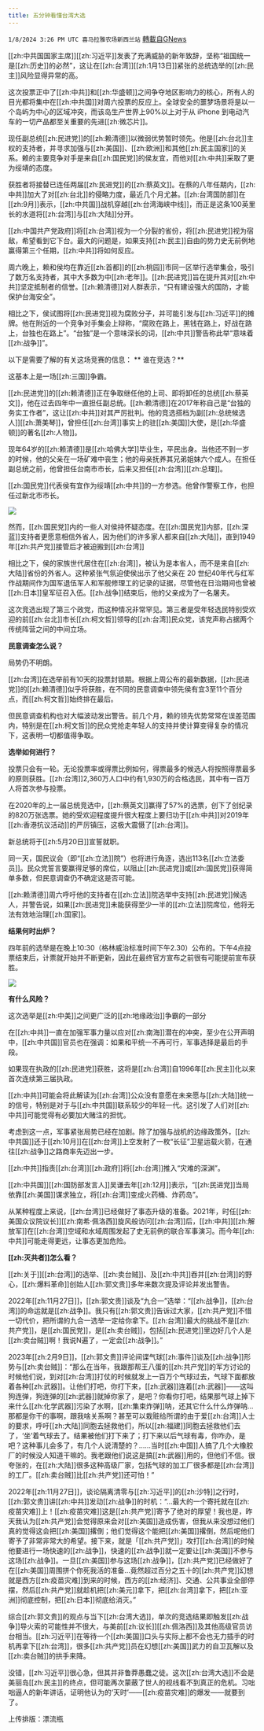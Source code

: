 ```yaml
---
title: 五分钟看懂台湾大选
---
```

`1/8/2024 3:26 PM UTC 喜马拉雅农场新西兰站` [轉載自GNews](https://gnews.org/articles/2197443)

[[zh:中共国国家主席]][[zh:习近平]]发表了充满威胁的新年致辞，坚称“祖国统一是[[zh:历史]]的必然”，这让在[[zh:台湾]][[zh:1月13日]]紧张的总统选举的[[zh:民主]]风险显得异常的高。

这次投票正中了[[zh:中共]]和[[zh:华盛顿]]之间争夺地区影响力的核心，所有人的目光都将集中在[[zh:中共国]]对周六投票的反应上。全球安全的噩梦场景将是以一个岛屿为中心的区域冲突，而该岛生产世界上90%以上对于从 iPhone 到电动汽车的一切产品都至关重要的先进[[zh:微芯片]]。

现任副总统[[zh:民进党]]的[[zh:赖清德]]以微弱优势暂时领先。他是[[zh:台北]]主权的支持者，并寻求加强与[[zh:美国]]、[[zh:欧洲]]和其他[[zh:民主国家]]的关系。赖的主要竞争对手是来自[[zh:国民党]]的侯友宜，而他对[[zh:中共]]采取了更为绥靖的态度。

获胜者将接替已连任两届[[zh:民进党]]的[[zh:蔡英文]]。在蔡的八年任期内，[[zh:中共]]加大了对[[zh:台北]]的侵略力度，最近几个月尤甚。[[zh:台湾国防部]]在[[zh:9月]]表示，[[zh:中共国]]战机穿越[[zh:台湾海峡中线]]，而正是这条100英里长的水道将[[zh:台湾]]与[[zh:大陆]]分开。

[[zh:中国共产党政府]]将[[zh:台湾]]视为一个分裂的省份，将[[zh:民进党]]视为宿敌，希望看到它下台。最大的问题是，如果支持[[zh:民主]]自由的势力史无前例地赢得第三个任期，[[zh:中共]]将如何反应。

周六晚上，赖和侯均在靠近[[zh:首都]]的[[zh:桃园]]市同一区举行选举集会，吸引了数万名支持者，其中大多数为中[[zh:老年]]。[[zh:民进党]]旨在提升其对[[zh:中共]]坚定抵制者的信誉。[[zh:赖清德]]对人群表示，“只有建设强大的国防，才能保护台海安全”。

相比之下，侯试图将[[zh:民进党]]视为腐败分子，并可能引发与[[zh:习近平]]的摊牌。他在附近的一个竞争对手集会上辩称，“腐败在路上，黑钱在路上，好战在路上，台独也在路上”。“台独”是一个意味深长的词，[[zh:中共]]警告称此举“意味着[[zh:战争]]”。

以下是需要了解的有关这场竞赛的信息：
** 谁在竞选？**

这基本上是一场[[zh:三国]]争霸。

[[zh:民进党]]的[[zh:赖清德]]正在争取继任他的上司、即将卸任的总统[[zh:蔡英文]]，他在过去四年中一直担任副总统。[[zh:赖清德]]在2017年称自己是“台独的务实工作者”，这让[[zh:中共]]对其严厉批判。他的竞选搭档为副[[zh:总统候选人]][[zh:萧美琴]]，曾担任[[zh:台湾]]事实上的驻[[zh:美国]]大使，是[[zh:华盛顿]]的著名[[zh:人物]]。

现年64岁的[[zh:赖清德]]是[[zh:哈佛大学]]毕业生，平民出身。当他还不到一岁的时候，他的父亲在一场矿难中丧生；他的母亲抚养其兄弟姐妹六个成人。在担任副总统之前，他曾担任台南市市长，后来又担任[[zh:台湾]][[zh:总理]]。

[[zh:国民党]]代表侯有宜作为绥靖[[zh:中共]]的一方参选。他曾作警察工作，也担任过新北市市长。

![](ipfs://Qma51RuGgu6AxW4CQcHr3q4Hmz8HLyUMJi7KRqxcy9R2dZ?.png)

然而，[[zh:国民党]]内的一些人对侯持怀疑态度。在[[zh:国民党]]内部，[[zh:深蓝]]支持者更愿意相信外省人，因为他们的许多家人都来自[[zh:大陆]]，直到1949年[[zh:共产党]]接管后才被迫搬到[[zh:台湾]]

相比之下，侯的家族世代居住在[[zh:台湾]]，被认为是本省人，而不是来自[[zh:大陆]]省份的外省人。这种紧张气氛迫使侯出示了他父亲在 20 世纪40年代与红军作战期间作为国军退伍军人和军舰修理工的记录的证据，尽管他在日治期间也曾被[[zh:日本]]皇军征召入伍。[[zh:战争]]结束后，他的父亲成为了一名屠夫。

这次竞选出现了第三个政党，而这种情况非常罕见。第三者是受年轻选民特别受欢迎的前[[zh:台北]]市长[[zh:柯文哲]]领导的[[zh:台湾]]民众党，该党声称占据两个传统阵营之间的中间立场。

**民意调查怎么说？**

局势仍不明朗。

[[zh:台湾]]在选举前有10天的投票封锁期。根据上周公布的最新数据，[[zh:民进党]]的[[zh:赖清德]]似乎将获胜，在不同的民意调查中领先侯有宜3至11个百分点，而[[zh:柯文哲]]始终排在最后。

但民意调查机构也对大幅波动发出警告。前几个月，赖的领先优势常常在误差范围内，特别是在[[zh:柯文哲]]的民众党抢走年轻人的支持并使计算变得复杂的情况下，这表明一切都值得争取。

**选举如何进行？**

投票只会有一轮。无论投票率或得票比例如何，得票最多的候选人将按照得票最多的原则获胜。[[zh:台湾]]2,360万人口中约有1,930万的合格选民，其中有一百万人将首次参与投票。

在2020年的上一届总统竞选中，[[zh:蔡英文]]赢得了57%的选票，创下了创纪录的820万张选票。她的受欢迎程度提升很大程度上要归功于[[zh:中共]]对2019年[[zh:香港抗议活动]]的严厉镇压，这极大震慑了[[zh:台湾]]。

新总统将于[[zh:5月20日]]宣誓就职。

同一天，国民议会（即“[[zh:立法]]院”）也将进行角逐，选出113名[[zh:立法委员]]。民众党誓言要赢得足够的席位，以阻止[[zh:民进党]]或[[zh:国民党]]获得简单多数，但民意调查仍不确定这是否可能。

[[zh:赖清德]]周六呼吁他的支持者在[[zh:立法]]院选举中支持[[zh:民进党]]候选人，并警告说，如果[[zh:民进党]]未能获得至少一半的[[zh:立法]]院席位，他将无法有效地治理[[zh:国家]]。

**结果何时出炉？**

四年前的选举是在晚上10:30（格林威治标准时间下午2.30）公布的。下午4点投票结束后，计票就开始并不断更新，因此在最终官方宣布之前很有可能提前宣布获胜。

![](ipfs://QmZxc89iiBq4GiALTwNaTRvpZPScVzo5VzfDexnYCfUu4i?.png)

**有什么风险？**

这次选举是[[zh:中美]]之间更广泛的[[zh:地缘政治]]争霸的一部分

在[[zh:中共]]一直在加强军事力量以应对[[zh:南海]]潜在的冲突，至少在公开声明中，[[zh:中共国]]官员也在强调：如果和平统一不再可行，军事选择是最后的手段。

如果现在执政的[[zh:民进党]]获胜，这将是[[zh:台湾]]自1996年[[zh:民主]]化以来首次连续第三届执政。

[[zh:中共]]可能会将此解读为[[zh:台湾]]公众没有意愿在未来愿与[[zh:大陆]]统一的信号，特别是对于与[[zh:中共国]]联系较少的年轻一代。这引发了人们对[[zh:中共]]可能觉得有必要加大赌注的担忧。

考虑到这一点，军事紧张局势已经在加剧。除了加强与战机的边缘政策外，[[zh:中共国]]还于[[zh:10月]]在[[zh:台湾]]上空发射了一枚“长征”卫星运载火箭，在通往[[zh:战争]]之路商率先迈出一步。

[[zh:中共]]指责[[zh:台湾]][[zh:政府]]将[[zh:台湾]]推入“灾难的深渊”。

[[zh:中共国]][[zh:国防部发言人]]吴谦去年[[zh:12月]]表示，“[[zh:民进党]]当局依靠[[zh:美国]]谋求独立，将[[zh:台湾]]变成火药桶、炸药岛”。

从某种程度上来说，[[zh:台湾]]已经做好了事态升级的准备。2021年，时任[[zh:美国众议院议长]][[zh:南希·佩洛西]]旋风般访问[[zh:台湾]]后，[[zh:中共]][[zh:解放军]]在[[zh:台湾]]空域和水域周围发起了史无前例的联合军事演习。而今年[[zh:中共]]可能走得更远，让事态更加危险。

**[[zh:灭共者]]怎么看？**

[[zh:关于]][[zh:台湾]]的选举、[[zh:卖台贼]]、及[[zh:中共]]吞并[[zh:台湾]]的野心，[[zh:爆料革命]]创始人[[zh:郭文贵]]多年来数次提及评论并发出警告。

2022年[[zh:11月27日]]，[[zh:郭文贵]]谈及“九合一”选举：“[[zh:战争]]，[[zh:台湾]]的命运就是[[zh:战争]]。我只有[[zh:郭文贵]]告诉过大家，[[zh:共产党]]不惜一切代价，把所谓的九合一选举一定给你拿下。[[zh:台湾]]最大的挑战不是[[zh:共产党]]，是[[zh:国民党]]，是[[zh:卖台贼]]，包括[[zh:民进党]]里边好几个人是[[zh:卖台贼]]啊！我说N遍了，一定会[[zh:战争]]。”

2023年[[zh:2月9日]]，[[zh:郭文贵]]评论间谍气球[[zh:事件]]谈及[[zh:战争]]形势与[[zh:卖台贼]]：“那么在当年，我跟那帮王八蛋的[[zh:共产党]]的军方讨论的时候他们说，到对[[zh:台湾]]打仗的时候就发上一百万个气球过去，气球下面都放着各种[[zh:武器]]。让他们打吧，你打下来，[[zh:武器]]连着[[zh:武器]]——这叫狗连弹，狗连弹的[[zh:武器]]就掉你家了，是吧？你看你打吧，结果那气球上掉下来什么[[zh:化学武器]]污染了水啊，[[zh:集束炸弹]]呐，还其它什么什么炸弹呐…那都是你干的事啊，跟我啥关系啊？甚至可以栽赃给所谓的由于爱[[zh:台湾]]人士的要求，呼吁[[zh:大陆]]同胞去拯救他们，所以[[zh:福建]]同胞去拯救他们去了，‘坐’着气球去了。结果被他们打下来了；打下来以后气球有毒，你咋办，是吧？这种事儿会多了，有几个人说清楚的？……当时[[zh:中国]]人搞了几个大橡胶厂的时候没人知道干嘛的。我老跟他们说这是搞[[zh:武器]]用的，但他们不信。很夸张的，在[[zh:大陆]]很多这种高级厂家，包括气球的加工厂很多都是[[zh:台湾]]的工厂。[[zh:卖台贼]]比[[zh:共产党]]还可怕！”

2022年[[zh:11月27日]]，谈论隔离清零与[[zh:习近平]]的[[zh:沙特]]之行时，[[zh:郭文贵]]讲[[zh:中共]]发动[[zh:战争]]的时机：“…最大的一个寄托就在[[zh:疫苗灾难]]上！[[zh:疫苗灾难]]这是[[zh:共产党]]寄予了绝对的厚望！我也是，昨天我认为[[zh:共产党]]会觉得原来会对[[zh:美国]]造成伤害，但我从来没想过他们真的觉得这会把[[zh:美国]]撂倒；他们觉得这个能把[[zh:美国]]撂倒，然后呢他们寄予了非常非常大的希望。接下来，就是「[[zh:共产党]]」攻打[[zh:台湾]]的时候他要进行一场快速的[[zh:战争]]，快速的[[zh:战争]]就一定要让[[zh:美国]]不参与这场[[zh:战争]]。一旦[[zh:美国]]参与这场[[zh:战争]]，[[zh:共产党]]已经做好了在[[zh:美国]]周围拼个你死我活的准备…竟然超过百分之五十的[[zh:共产党]]幻想就是西方[[zh:疫苗灾难]]到来的时候，西方的[[zh:经济]]、交通、公共事业全部停摆，然后[[zh:共产党]]就趁机把[[zh:美元]]拿下，把[[zh:台湾]]拿下，把[[zh:亚洲]]彻底控制，把[[zh:日本]]彻底给消灭。”

综合[[zh:郭文贵]]的观点与当下[[zh:台湾大选]]，单次的竞选结果即触发[[zh:战争]]导火索的可能性并不很大，与美前[[zh:议长]][[zh:佩洛西]]及其他高级官员访台相当。[[zh:习近平]]在等待一个[[zh:美国]]口头与实际上都不会也无力插手的时机再拿下[[zh:台湾]]，很多[[zh:共产党]]员在幻想[[zh:美国]]武力的自卫瓦解以及[[zh:卖台贼]]的拱手来降。

没错，[[zh:习近平]]很心急，但其并非鲁莽愚蠢之徒。这次[[zh:台湾大选]]不会是美丽岛[[zh:民主]]的终点，但可能再次蒙蔽了世人的视线看不到真正的危机。习咄咄逼人的新年讲话，证明他认为的‘天时’——[[zh:疫苗灾难]]的爆发——就要到了。


上传排版：漂流瓶
